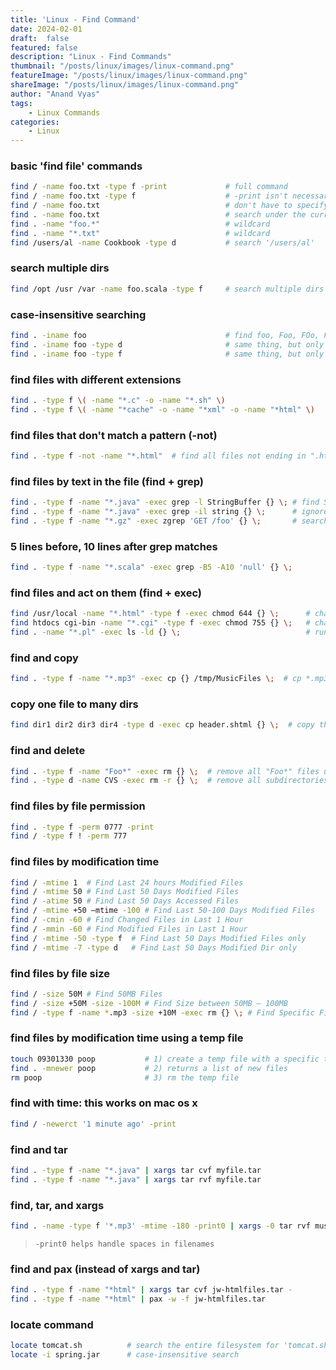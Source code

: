 ```yaml
---
title: 'Linux - Find Command'
date: 2024-02-01
draft:  false   
featured: false  
description: "Linux - Find Commands"
thumbnail: "/posts/linux/images/linux-command.png"
featureImage: "/posts/linux/images/linux-command.png" 
shareImage: "/posts/linux/images/linux-command.png"
author: "Anand Vyas"
tags:
    - Linux Commands
categories:     
    - Linux
---
```



### basic 'find file' commands
```bash
find / -name foo.txt -type f -print             # full command
find / -name foo.txt -type f                    # -print isn't necessary
find / -name foo.txt                            # don't have to specify "type==file"
find . -name foo.txt                            # search under the current dir
find . -name "foo.*"                            # wildcard
find . -name "*.txt"                            # wildcard
find /users/al -name Cookbook -type d           # search '/users/al'
```

### search multiple dirs
```bash
find /opt /usr /var -name foo.scala -type f     # search multiple dirs
```

### case-insensitive searching
```bash
find . -iname foo                               # find foo, Foo, FOo, FOO, etc.
find . -iname foo -type d                       # same thing, but only dirs
find . -iname foo -type f                       # same thing, but only files
```

### find files with different extensions
```bash
find . -type f \( -name "*.c" -o -name "*.sh" \)                       # *.c and *.sh files
find . -type f \( -name "*cache" -o -name "*xml" -o -name "*html" \)   # three patterns
```

### find files that don't match a pattern (-not)
```bash
find . -type f -not -name "*.html"  # find all files not ending in ".html"
```

### find files by text in the file (find + grep)
```bash
find . -type f -name "*.java" -exec grep -l StringBuffer {} \; # find StringBuffer in all *.java files
find . -type f -name "*.java" -exec grep -il string {} \;      # ignore case with -i option
find . -type f -name "*.gz" -exec zgrep 'GET /foo' {} \;       # search for a string in gzip'd files
```

### 5 lines before, 10 lines after grep matches
```bash
find . -type f -name "*.scala" -exec grep -B5 -A10 'null' {} \;
```

### find files and act on them (find + exec)
```bash
find /usr/local -name "*.html" -type f -exec chmod 644 {} \;      # change html files to mode 644
find htdocs cgi-bin -name "*.cgi" -type f -exec chmod 755 {} \;   # change cgi files to mode 755
find . -name "*.pl" -exec ls -ld {} \;                            # run ls command on files found
```

### find and copy
```bash
find . -type f -name "*.mp3" -exec cp {} /tmp/MusicFiles \;  # cp *.mp3 files to /tmp/MusicFiles
```

### copy one file to many dirs
```bash
find dir1 dir2 dir3 dir4 -type d -exec cp header.shtml {} \;  # copy the file header.shtml to those dirs
```

### find and delete
```bash
find . -type f -name "Foo*" -exec rm {} \;  # remove all "Foo*" files under current dir
find . -type d -name CVS -exec rm -r {} \;  # remove all subdirectories named "CVS" under current dir
```

### find files by file permission
```bash
find . -type f -perm 0777 -print
find / -type f ! -perm 777
```

### find files by modification time
```bash
find / -mtime 1  # Find Last 24 hours Modified Files	
find / -mtime 50 # Find Last 50 Days Modified Files	
find / -atime 50 # Find Last 50 Days Accessed Files	
find / -mtime +50 –mtime -100 # Find Last 50-100 Days Modified Files	
find / -cmin -60 # Find Changed Files in Last 1 Hour	
find / -mmin -60 # Find Modified Files in Last 1 Hour	
find / -mtime -50 -type f  # Find Last 50 Days Modified Files only
find / -mtime -7 -type d   # Find Last 50 Days Modified Dir only
```

### find files by file size
```bash
find / -size 50M # Find 50MB Files	
find / -size +50M -size -100M # Find Size between 50MB – 100MB
find / -type f -name *.mp3 -size +10M -exec rm {} \; # Find Specific Files and Delete	
```

### find files by modification time using a temp file
```bash
touch 09301330 poop           # 1) create a temp file with a specific timestamp
find . -mnewer poop           # 2) returns a list of new files
rm poop                       # 3) rm the temp file
```

### find with time: this works on mac os x
```bash
find / -newerct '1 minute ago' -print
```

### find and tar
```bash
find . -type f -name "*.java" | xargs tar cvf myfile.tar
find . -type f -name "*.java" | xargs tar rvf myfile.tar
```

### find, tar, and xargs
```bash
find . -name -type f '*.mp3' -mtime -180 -print0 | xargs -0 tar rvf music.tar
```
> `-print0 helps handle spaces in filenames`    

### find and pax (instead of xargs and tar)
```bash
find . -type f -name "*html" | xargs tar cvf jw-htmlfiles.tar -
find . -type f -name "*html" | pax -w -f jw-htmlfiles.tar
```

### locate command
```bash
locate tomcat.sh          # search the entire filesystem for 'tomcat.sh' (uses the locate database)
locate -i spring.jar      # case-insensitive search
```